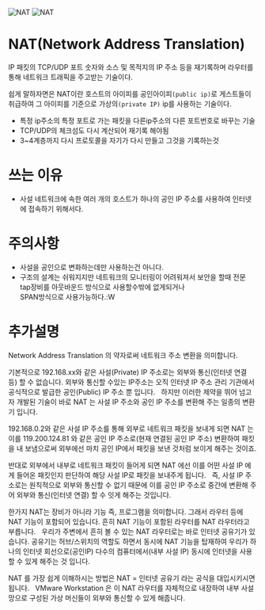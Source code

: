 ![NAT](https://upload.wikimedia.org/wikipedia/commons/thumb/c/c7/NAT_Concept-en.svg/1920px-NAT_Concept-en.svg.png)
![NAT](https://s8185.pcdn.co/wp-content/uploads/2013/11/41.jpg)
# NAT(Network Address Translation)
IP 패킷의 TCP/UDP 포트 숫자와 소스 및 목적지의 IP 주소 등을 재기록하며 라우터를 통해 네트워크 트래픽을 주고받는 기술이다.

쉽게 말하자면은 NAT이란 호스트의 아이피를 공인아이피`(public ip)`로 게스트들이 취급하여 그 아이피를 기준으로 가상의`(private IP)` ip를 사용하는 기술이다.    


* 특정 ip주소의 특정 포트로 가는 패킷을 다른ip주소의 다른 포트번호로 바꾸는 기술
* TCP/UDP의 체크섬도 다시 계산되어 재기록 해야됨
* 3~4계층까지 다시 프로토콜을 자기가 다시 만들고 그것을 기록하는것

# 쓰는 이유
* 사설 네트워크에 속한 여러 개의 호스트가 하나의 공인 IP 주소를 사용하여 인터넷에 접속하기 위해서다.

# 주의사항
* 사설을 공인으로 변화하는데만 사용하는건 아니다.  
* 구조의 설계는 쉬워지지만 네트워크의 모니터링이 어려워져서 보안을 할때 전문 tap장비를 아웃바운드 방식으로 사용할수밖에 없게되거나  
SPAN방식으로 사용가능하다.:W


# 추가설명

Network Address Translation 의 약자로써 네트워크 주소 변환을 의미합니다. 

기본적으로 192.168.xx와 같은 사설(Private) IP 주소로는 외부와 통신(인터넷 연결 등) 할 수 없습니다. 외부와 통신할 수있는 IP주소는 오직 인터넷 IP 주소 관리 기관에서 공식적으로 발급한 공인(Public) IP 주소 뿐 입니다.
 
하지만 이러한 제약을 뛰어 넘고자 개발된 기술이 바로 NAT 는 사설 IP 주소와 공인 IP 주소를 변환해 주는 일종의 변환기 입니다.

 192.168.0.2와 같은 사설 IP 주소를 통해 외부로 네트워크 패킷을 보내게 되면 NAT 는 이를 119.200.124.81 와 같은 공인 IP 주소로(현재 연결된 공인 IP 주소) 변환하여 패킷을 내 보냄으로써 외부에선 마치 공인 IP에서 패킷을 보낸 것처럼 보이게 해주는 것이죠. 
 
 반대로 외부에서 내부로 네트워크 패킷이 들어게 되면 NAT 에선 이를 어떤 사설 IP 에게 들어온 패킷인지 판단하여 해당 사설 IP로 패킷을 보내주게 됩니다.
 
즉, 사설 IP 주소로는 원칙적으로 외부와 통신할 수 없기 때문에 이를 공인 IP 주소로 중간에 변환해 주어 외부와 통신(인터넷 연결) 할 수 잇게 해주는 것입니다. 

한가지 NAT는 장비가 아니라 기능 즉, 프로그램을 의미합니다. 그래서 라우터 등에 NAT 기능이 포함되어 있습니다. 흔히 NAT 기능이 포함된 라우터를 NAT 라우터라고 부릅니다.
 
우리가 주변에서 흔히 볼 수 있는 NAT 라우터로는 바로 인터넷 공유기가 있습니다. 공유기는 허브/스위치의 역할도 하면서 동시에 NAT 기능을 탑재하여 우리가 하나의 인터넷 회선으로(공인IP) 다수의 컴퓨터에서(내부 사설 IP) 동시에 인터넷을 사용할 수 있게 해주는 것 입니다. 

NAT 를 가장 쉽게 이해하시는 방법은 
NAT = 인터넷 공유기 라는 공식을 대입시키시면 됩니다.
 
VMware Workstation 은 이 NAT 라우터를 자체적으로 내장하여 내부 사설망으로 구성된 가상 머신들이 외부와 통신할 수 있게 해줍니다.